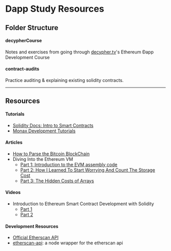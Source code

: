 # Dapp Study Resources

## Folder Structure
#### decypherCourse
Notes and exercises from going through  [decypher.tv](http://decypher.tv/series/ethereum-development)'s Ethereum Ðapp Development Course
#### contract-audits
Practice auditing & explaining existing solidity contracts.

---

## Resources

#### Tutorials
- [Solidity Docs: Intro to Smart Contracts](http://solidity.readthedocs.io/en/latest/introduction-to-smart-contracts.html)
- [Monax Development Tutorials](https://monax.io/docs/solidity/solidity_1_the_five_types_model/)

#### Articles
- [How to Parse the Bitcoin BlockChain](http://codesuppository.blogspot.com/2014/01/how-to-parse-bitcoin-blockchain.html)
- Diving Into the Ethereum VM
  - [Part 1: Introduction to the EVM assembly code](https://medium.com/@hayeah/diving-into-the-ethereum-vm-6e8d5d2f3c30)
  - [Part 2: How I Learned To Start Worrying And Count The Storage Cost](https://medium.com/@hayeah/diving-into-the-ethereum-vm-part-2-storage-layout-bc5349cb11b7)
  - [Part 3: The Hidden Costs of Arrays](https://medium.com/@hayeah/diving-into-the-ethereum-vm-the-hidden-costs-of-arrays-28e119f04a9b)

#### Videos
- Introduction to Ethereum Smart Contract Development with Solidity
  - [Part 1](https://www.youtube.com/watch?v=8jI1TuEaTro&list=PLV1JDFUtrXpGvu8QHL9b78WYNSJsYNZsb)
  - [Part 2](https://www.youtube.com/watch?v=3-XPBtAfcqo)

#### Development Resources
- [Official Etherscan API](https://etherscan.io/apis)
- [etherscan-api](https://github.com/sebs/etherscan-api): a node wrapper for the etherscan api
